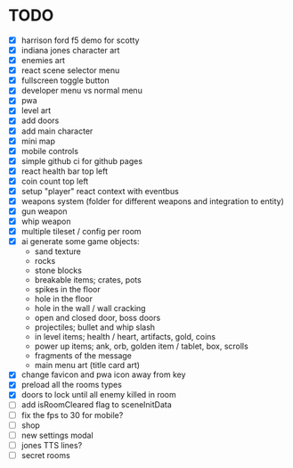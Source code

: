 # TODO

- [x] harrison ford f5 demo for scotty
- [x] indiana jones character art
- [x] enemies art
- [x] react scene selector menu
- [x] fullscreen toggle button
- [x] developer menu vs normal menu
- [x] pwa
- [x] level art
- [x] add doors
- [x] add main character
- [x] mini map
- [x] mobile controls
- [x] simple github ci for github pages
- [x] react health bar top left
- [x] coin count top left
- [x] setup "player" react context with eventbus
- [x] weapons system (folder for different weapons and integration to entity)
- [x] gun weapon
- [x] whip weapon
- [x] multiple tileset / config per room
- [x] ai generate some game objects:
  - sand texture
  - rocks
  - stone blocks
  - breakable items; crates, pots
  - spikes in the floor
  - hole in the floor
  - hole in the wall / wall cracking
  - open and closed door, boss doors
  - projectiles; bullet and whip slash
  - in level items; health / heart, artifacts, gold, coins
  - power up items; ank, orb, golden item / tablet, box, scrolls
  - fragments of the message
  - main menu art (title card art)
- [x] change favicon and pwa icon away from key
- [x] preload all the rooms types
- [x] doors to lock until all enemy killed in room
- [ ] add isRoomCleared flag to sceneInitData
- [ ] fix the fps to 30 for mobile?
- [ ] shop
- [ ] new settings modal
- [ ] jones TTS lines?
- [ ] secret rooms
